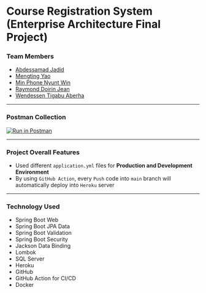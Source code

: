 # Course Registration System (Enterprise Architecture Final Project)

### Team Members

- [Abdessamad Jadid](https://github.com/abdessamadjadid)
- [Mengting Yao](https://github.com/yaomengting)
- [Min Phone Nyunt Win](https://github.com/minphone)
- [Raymond Doirin Jean](https://github.com/raymond100)
- [Wendessen Tigabu Aberha](https://github.com/waberha)

___

### Postman Collection

[![Run in Postman](https://run.pstmn.io/button.svg)](https://app.getpostman.com/run-collection/9739530-3357568d-c2c8-47d9-b699-944d0226b6e6?action=collection%2Ffork&collection-url=entityId%3D9739530-3357568d-c2c8-47d9-b699-944d0226b6e6%26entityType%3Dcollection%26workspaceId%3D9c4d787f-6c17-4371-98fb-9e4c4c4924be)

---

### Project Overall Features

- Used different `application.yml` files for **Production and Development Environment**
- By using `GitHub Action`, every `Push` code into `main` branch will automatically deploy into `Heroku` server

___

### Technology Used

- Spring Boot Web
- Spring Boot JPA Data
- Spring Boot Validation
- Spring Boot Security
- Jackson Data Binding
- Lombok
- SQL Server
- Heroku
- GitHub
- GitHub Action for CI/CD
- Docker

